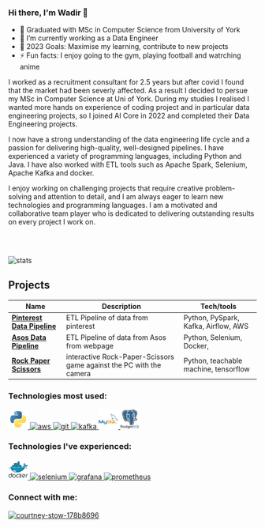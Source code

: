 ### Hi there, I'm Wadir 👋

- 🌱 Graduated with MSc in Computer Science from University of York 
- 🔭 I’m currently working as a Data Engineer
- 🥅 2023 Goals: Maximise my learning, contribute to new projects
- ⚡ Fun facts: I enjoy going to the gym, playing football and watrching anime

I worked as a recruitment consultant for 2.5 years but after covid I found that the market had been severly affected. As a result I decided to persue my MSc in Computer Science at Uni of York. During my studies I realised I wanted more hands on experience of coding project and in particular data engineering projects, so I joined AI Core in 2022 and completed their Data Engineering projects.

I now have a strong understanding of the data engineering life cycle and a passion for delivering high-quality, well-designed pipelines. I have experienced a variety of programming languages, including Python and Java. I have also worked with ETL tools such as Apache Spark, Selenium, Apache Kafka and docker. 

I enjoy working on challenging projects that require creative problem-solving and attention to detail, and I am always eager to learn new technologies and programming languages. I am a motivated and collaborative team player who is dedicated to delivering outstanding results on every project I work on.

##
<br/>

![stats](https://github-readme-stats.vercel.app/api?username=wadirmalik1&show_icons=true&&count_private=true&include_all_commits=true)

<!-- <p><img align="center" src="https://github-readme-streak-stats.herokuapp.com/?user=wadirmalik1&" alt="wadirmalik1" /></p> -->

## <a name="projects">Projects</a>

| Name                         | Description                     | Tech/tools                                                        |
| -----------------------------| ------------------------        | ----------------------
| **[Pinterest Data Pipeline][1]**      | ETL Pipeline of data from pinterest      | Python, PySpark, Kafka, Airflow, AWS
| **[Asos Data Pipeline][2]**       | ETL Pipeline of data from Asos from webpage   | Python, Selenium, Docker, 
| **[Rock Paper Scissors][3]**               | interactive Rock-Paper-Scissors game against the PC with the camera      | Python, teachable machine, tensorflow


### Technologies most used:
<p align="left"> <a href="https://www.python.org" target="_blank" rel="noreferrer"> <img src="https://raw.githubusercontent.com/devicons/devicon/master/icons/python/python-original.svg" alt="python" width="40" height="40"/> </a> <a href="https://aws.amazon.com" target="_blank" rel="noreferrer"> <img src="https://cdn.jsdelivr.net/gh/devicons/devicon/icons/amazonwebservices/amazonwebservices-original.svg" alt="aws" width="40" height="40"/> </a> <a href="https://git-scm.com/" target="_blank" rel="noreferrer"> <img src="https://www.vectorlogo.zone/logos/git-scm/git-scm-icon.svg" alt="git" width="40" height="40"/> </a> <a href="https://cdn.jsdelivr.net/gh/devicons/devicon@v2.15.1/devicon.min.css"> <img src="https://cdn.jsdelivr.net/gh/devicons/devicon/icons/apachekafka/apachekafka-original.svg" alt="kafka" width="40" height="40"/> </a> <a href="https://www.mysql.com/" target="_blank" rel="noreferrer"> <img src="https://raw.githubusercontent.com/devicons/devicon/master/icons/mysql/mysql-original-wordmark.svg" alt="mysql" width="40" height="40"/> </a> <a href="https://www.postgresql.org" target="_blank" rel="noreferrer"> <img src="https://raw.githubusercontent.com/devicons/devicon/master/icons/postgresql/postgresql-original-wordmark.svg" alt="postgresql" width="40" height="40"/> </a> </p>

### Technologies I've experienced:
<p align="left"> <a href="https://www.docker.com/" target="_blank" rel="noreferrer"> <img src="https://raw.githubusercontent.com/devicons/devicon/master/icons/docker/docker-original-wordmark.svg" alt="docker" width="40" height="40"/> </a> <a href="https://cdn.jsdelivr.net/gh/devicons/devicon@v2.15.1/devicon.min.css"> <img src="https://cdn.jsdelivr.net/gh/devicons/devicon/icons/selenium/selenium-original.svg" alt="selenium" width="40" height="40"/> </a> <a href="https://cdn.jsdelivr.net/gh/devicons/devicon@v2.15.1/devicon.min.css"> <img src="https://cdn.jsdelivr.net/gh/devicons/devicon/icons/grafana/grafana-original.svg" alt="grafana" width="40" height="40"/> </a> <a href="https://cdn.jsdelivr.net/gh/devicons/devicon@v2.15.1/devicon.min.css"> <img src="https://cdn.jsdelivr.net/gh/devicons/devicon/icons/prometheus/prometheus-original.svg" alt="prometheus" width="40" height="40"/> </a> </p>

### Connect with me:

<a href="https://www.linkedin.com/in/wadir-malik-293590109/" target="blank"><img align="center" src="https://cdn.jsdelivr.net/gh/devicons/devicon/icons/linkedin/linkedin-original.svg" alt="courtney-stow-178b8696" height="40" width="40" /></a>

<br />

[1]:https://github.com/wadirmalik1/Pinterest-Data-Processing-Pipeline
[2]:https://github.com/wadirmalik1/Asos-data-collection-pipeline
[3]:https://github.com/wadirmalik1/Rock-Paper-Scissors-Image-Model
